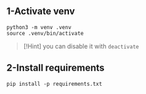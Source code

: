 ## 1-Activate venv 

```shell
python3 -m venv .venv
source .venv/bin/activate
```
>[!Hint]
>you can disable it with `deactivate`


## 2-Install requirements

```shell
pip install -p requirements.txt
```
